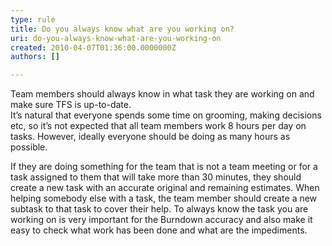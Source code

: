 ```yaml
---
type: rule
title: Do you always know what are you working on?
uri: do-you-always-know-what-are-you-working-on
created: 2010-04-07T01:36:00.0000000Z
authors: []

---
```


 Team members should always know in what task they are working on and make sure TFS is up-to-date. <br> 
It’s natural that everyone spends some time on grooming, making decisions etc, so it’s not expected that all team members work 8 hours per day on tasks. However, ideally everyone should be doing as many hours as possible.

If they are doing something for the team that is not a team meeting or for a task assigned to them that will take more than 30 minutes, they should create a new task with an accurate original and remaining estimates. When helping somebody else with a task, the team member should create a new subtask to that task to cover their help. 
 To always know the task you are working on is very important for the Burndown accuracy and also make it easy to check what work has been done and what are the impediments.

